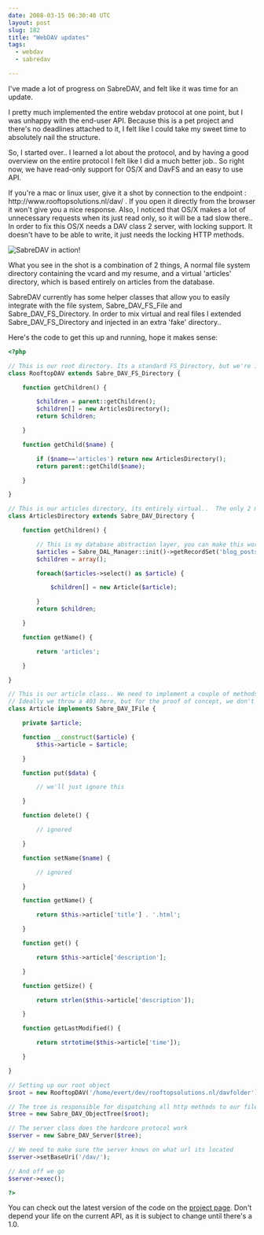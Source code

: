 ```yaml
---
date: 2008-03-15 06:30:40 UTC
layout: post
slug: 182
title: "WebDAV updates"
tags:
  - webdav
  - sabredav

---
```

<p>I've made a lot of progress on SabreDAV, and felt like it was time for an update.</p>

<p>I pretty much implemented the entire webdav protocol at one point, but I was unhappy with the end-user API. Because this is a pet project and there's no deadlines attached to it, I felt like I could take my sweet time to absolutely nail the structure.</p>

<p>So, I started over.. I learned a lot about the protocol, and by having a good overview on the entire protocol I felt like I did a much better job.. So right now, we have read-only support for OS/X and DavFS and an easy to use API.</p>

<p>If you're a mac or linux user, give it a shot by connection to the endpoint : http://www.rooftopsolutions.nl/dav/ . If you open it directly from the browser it won't give you a nice response. Also, I noticed that OS/X makes a lot of unnecessary requests when its just read only, so it will be a tad slow there.. In order to fix this OS/X needs a DAV class 2 server, with locking support. It doesn't have to be able to write, it just needs the locking HTTP methods.</p>

<p>
<img src="http://evertpot.com/resources/images/posts/davshot.png" alt="SabreDAV in action!" />
</p>

<p>What you see in the shot is a combination of 2 things, A normal file system directory containing the vcard and my resume, and a virtual 'articles' directory, which is based entirely on articles from the database.</p>

<p>SabreDAV currently has some helper classes that allow you to easily integrate with the file system, Sabre_DAV_FS_File and Sabre_DAV_FS_Directory. In order to mix virtual and real files I extended Sabre_DAV_FS_Directory and injected in an extra 'fake' directory..</p>

<p>Here's the code to get this up and running, hope it makes sense:</p>

```php
<?php

// This is our root directory. Its a standard FS_Directory, but we're injecting the virtual 'articles' directory.
class RooftopDAV extends Sabre_DAV_FS_Directory {

    function getChildren() {

        $children = parent::getChildren();
        $children[] = new ArticlesDirectory();
        return $children;

    }

    function getChild($name) {

        if ($name=='articles') return new ArticlesDirectory();
        return parent::getChild($name);

    }

}

// This is our articles directory, its entirely virtual..  The only 2 methods we need to implement are getName and getChildren
class ArticlesDirectory extends Sabre_DAV_Directory {

    function getChildren() {

        // This is my database abstraction layer, you can make this work for any database (-library/-layer)
        $articles = Sabre_DAL_Manager::init()->getRecordSet('blog_posts');
        $children = array();

        foreach($articles->select() as $article) {

            $children[] = new Article($article);

        }
        return $children;

    }

    function getName() {

        return 'articles';

    }

}

// This is our article class.. We need to implement a couple of methods and we're ignoring all methods that change the file.
// Ideally we throw a 403 here, but for the proof of concept, we don't care
class Article implements Sabre_DAV_IFile {

    private $article;

    function __construct($article) {
        $this->article = $article;

    }

    function put($data) {

        // we'll just ignore this

    }

    function delete() {

        // ignored

    }

    function setName($name) {

        // ignored

    }

    function getName() {

        return $this->article['title'] . '.html';

    }

    function get() {

        return $this->article['description'];

    }

    function getSize() {

        return strlen($this->article['description']);

    }

    function getLastModified() {

        return strtotime($this->article['time']);

    }

}

// Setting up our root object
$root = new RooftopDAV('/home/evert/dev/rooftopsolutions.nl/davfolder');

// The tree is responsible for dispatching all http methods to our file and directory objects
$tree = new Sabre_DAV_ObjectTree($root);

// The server class does the hardcore protocol work
$server = new Sabre_DAV_Server($tree);

// We need to make sure the server knows on what url its located
$server->setBaseUri('/dav/');

// And off we go
$server->exec();

?>
```

<p>You can check out the latest version of the code on the <a href="http://code.google.com/p/sabredav/">project page</a>. Don't depend your life on the current API, as it is subject to change until there's a 1.0.</p>

